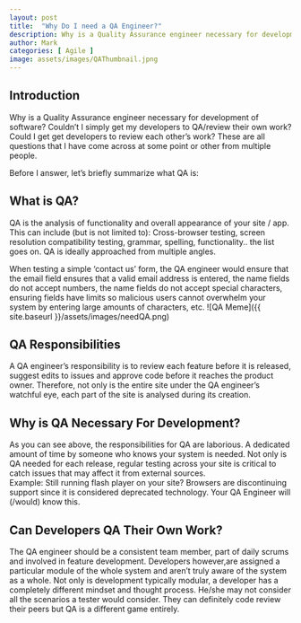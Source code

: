 ```yaml
---
layout: post
title:  "Why Do I need a QA Engineer?"
description: Why is a Quality Assurance engineer necessary for development of software? Couldn’t I simply get my developers to QA/review their own work?
author: Mark
categories: [ Agile ]
image: assets/images/QAThumbnail.jpng
---
```

## Introduction
Why is a Quality Assurance engineer necessary for development of software? Couldn’t I simply get my developers to QA/review their own work? Could I get get developers to review each other’s work? These are all questions that I have come across at some point or other from multiple people.

Before I answer, let’s briefly summarize what QA is:

## What is QA?
QA is the analysis of functionality and overall appearance of your site / app. This can include (but is not limited to): Cross-browser testing, screen resolution compatibility testing, grammar, spelling, functionality.. the list goes on. QA is ideally approached from multiple angles.

When testing a simple ‘contact us’ form, the QA engineer would ensure that the email field ensures that a valid email address is entered, the name fields do not accept numbers, the name fields do not accept special characters, ensuring fields have limits so malicious users cannot overwhelm your system by entering large amounts of characters, etc.
![QA Meme]({{ site.baseurl }}/assets/images/needQA.png)

## QA Responsibilities

A QA engineer’s responsibility is to review each feature before it is released, suggest edits to issues and approve code before it reaches the product owner. Therefore, not only is the entire site under the QA engineer’s watchful eye, each part of the site is analysed during its creation.

## Why is QA Necessary For Development?

As you can see above, the responsibilities for QA are laborious. A dedicated amount of time by someone who knows your system is needed. Not only is QA needed for each release, regular testing across your site is critical to catch issues that may affect it from external sources.  
Example: Still running flash player on your site? Browsers are discontinuing support since it is considered deprecated technology. Your QA Engineer will (/would) know this.

## Can Developers QA Their Own Work?
The QA engineer should be a consistent team member, part of daily scrums and involved in feature development. Developers however,are assigned a particular module of the whole system and aren’t truly aware of the system as a whole. Not only is development typically modular, a developer has a completely different mindset and thought process. He/she may not consider all the scenarios a tester would consider.
They can definitely code review their peers but QA is a different game entirely.
<!--stackedit_data:
eyJoaXN0b3J5IjpbMTA0Mjc5OTQ0MF19
-->